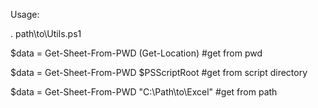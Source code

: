 Usage:

. path\to\Utils.ps1

$data = Get-Sheet-From-PWD (Get-Location)      #get from pwd

$data = Get-Sheet-From-PWD $PSScriptRoot       #get from script directory

$data = Get-Sheet-From-PWD "C:\Path\to\Excel\" #get from path
